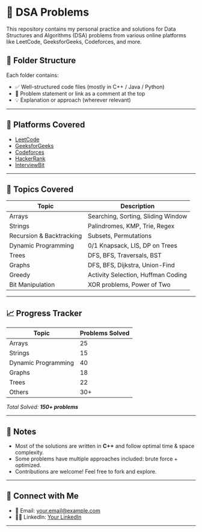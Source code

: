 # 🧠 DSA Problems

This repository contains my personal practice and solutions for Data Structures and Algorithms (DSA) problems from various online platforms like LeetCode, GeeksforGeeks, Codeforces, and more.

## 📂 Folder Structure


Each folder contains:
- ✅ Well-structured code files (mostly in C++ / Java / Python)
- 📝 Problem statement or link as a comment at the top
- 💡 Explanation or approach (wherever relevant)

---

## 🧾 Platforms Covered

- [LeetCode](https://leetcode.com/)
- [GeeksforGeeks](https://www.geeksforgeeks.org/)
- [Codeforces](https://codeforces.com/)
- [HackerRank](https://www.hackerrank.com/)
- [InterviewBit](https://www.interviewbit.com/)

---

## 📌 Topics Covered

| Topic               | Description                          |
|---------------------|--------------------------------------|
| Arrays              | Searching, Sorting, Sliding Window   |
| Strings             | Palindromes, KMP, Trie, Regex        |
| Recursion & Backtracking | Subsets, Permutations         |
| Dynamic Programming | 0/1 Knapsack, LIS, DP on Trees       |
| Trees               | DFS, BFS, Traversals, BST            |
| Graphs              | DFS, BFS, Dijkstra, Union-Find       |
| Greedy              | Activity Selection, Huffman Coding   |
| Bit Manipulation    | XOR problems, Power of Two           |

---

## 📈 Progress Tracker

| Topic               | Problems Solved |
|---------------------|-----------------|
| Arrays              | 25              |
| Strings             | 15              |
| Dynamic Programming | 40              |
| Graphs              | 18              |
| Trees               | 22              |
| Others              | 30+             |

_Total Solved: **150+ problems**_

---

## 📣 Notes

- Most of the solutions are written in **C++** and follow optimal time & space complexity.
- Some problems have multiple approaches included: brute force + optimized.
- Contributions are welcome! Feel free to fork and explore.

---

## 🔗 Connect with Me

- 📧 Email: your.email@example.com
- 🧑‍💻 LinkedIn: [Your LinkedIn](https://www.linkedin.com/in/rajkishor-ranjan-kumar-780b1bab/)

---

